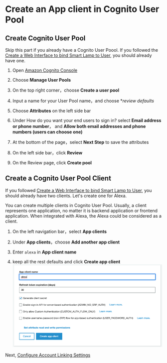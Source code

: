 # Create an App client in Cognito User Pool

## Create Cognito User Pool

Skip this part if you already have a Cognito User Poool. If you followed 
the [Create a Web Interface to bind Smart Lamp to User](https://github.com/lab798/aws-alexa-workshop-ui),
you should already have one.

1. Open [Amazon Cognito Console](https://console.aws.amazon.com/cognito/home)

1. Choose **Manage User Pools**

1. On the top right corner，choose **Create a user pool**

1. Input a name for your User Pool name，and choose **review defaults*

1. Choose **Attributes** on the left side bar

1. Under How do you want your end users to sign in? select **Email address or phone number**，
and **Allow both email addresses and phone numbers (users can choose one)**

1. At the bottom of the page，select **Next Step** to save the attributes

1. On the left side bar，click **Review**

1. On the Review page, click **Create pool**

## Create a Cognito User Pool Client

If you followed [Create a Web Interface to bind Smart Lamp to User](https://github.com/lab798/aws-alexa-workshop-ui),
you should already have two clients. Let's create one for Alexa.

You can create multiple clients in Cognito User Pool. Usually, a client represents one application, 
no matter it is backend application or frontend application. When integrated with Alexa, the Alexa 
could be considered as a client.

1. On the left navigation bar，select **App clients**

2. Under **App clients**，choose **Add another app client**

3. Enter `alexa` in **App client name** 

4. keep all the rest defaults and click **Create app client**
![](assets/create-cup-client.png)


Next, [Configure Account Linking Settings](./account-linking.md)

